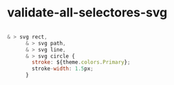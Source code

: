 # validate-all-selectores-svg

```js

& > svg rect,
      & > svg path,
      & > svg line,
      & > svg circle {
        stroke: ${theme.colors.Primary};
        stroke-width: 1.5px;
      }

```
